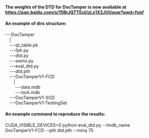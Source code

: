 #### The weights of the DTD for DocTamper is now avaliable at https://pan.baidu.com/s/15BrJQTTEuUzLs1X2JUUauw?pwd=fypf <Br/>

#### An example of dirs structure: <Br/>

---DocTamper <Br/>
&emsp;| <Br/>
&emsp;---qt_table.pk <Br/>
&emsp;---fph.py <Br/>
&emsp;---dtd.py <Br/>
&emsp;---swins.py <Br/>
&emsp;---eval_dtd.py <Br/>
&emsp;---dtd.pth <Br/>
&emsp;---DocTamperV1-FCD <Br/>
&emsp;&emsp;| <Br/>
&emsp;&emsp; ---data.mdb <Br/>
&emsp;&emsp; ---lock.mdb <Br/>
&emsp;---DocTamperV1-SCD <Br/>
&emsp;---DocTamperV1-TestingSet <Br/>
      
#### An example command to reproduce the results: <Br/>

CUDA_VISIBLE_DEVICES=0 python eval_dtd.py --lmdb_name DocTamperV1-FCD --pth dtd.pth --minq 75 <Br/>
